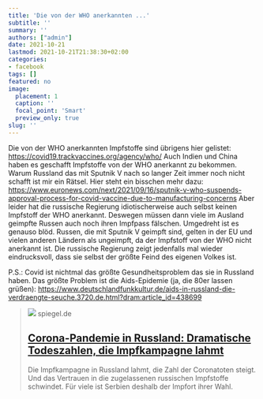 ```yaml
---
title: 'Die von der WHO anerkannten ...'
subtitle: ''
summary: ''
authors: ["admin"]
date: 2021-10-21
lastmod: 2021-10-21T21:38:30+02:00
categories:
- facebook
tags: []
featured: no
image:
  placement: 1
  caption: ''
  focal_point: 'Smart'
  preview_only: true
slug: ''
---
```

Die von der WHO anerkannten Impfstoffe sind übrigens hier gelistet:
https://covid19.trackvaccines.org/agency/who/
Auch Indien und China haben es geschafft Impfstoffe von der WHO anerkannt zu bekommen. Warum Russland das mit Sputnik V  nach so langer Zeit immer noch nicht schafft ist mir ein Rätsel. Hier steht ein bisschen mehr dazu: https://www.euronews.com/next/2021/09/16/sputnik-v-who-suspends-approval-process-for-covid-vaccine-due-to-manufacturing-concerns
Aber leider hat die russische Regierung idiotischerweise auch selbst keinen Impfstoff der WHO anerkannt. Deswegen müssen dann viele im Ausland geimpfte Russen auch noch ihren Impfpass fälschen. Umgedreht ist es genauso blöd. Russen, die mit Sputnik V geimpft sind, gelten in der EU und vielen anderen Ländern als ungeimpft, da der Impfstoff von der WHO nicht anerkannt ist. Die russische Regierung zeigt jedenfalls mal wieder eindrucksvoll, dass sie selbst der größte Feind des eigenen Volkes ist. 

P.S.: Covid ist nichtmal das größte Gesundheitsproblem das sie in Russland haben. Das größte Problem ist die Aids-Epidemie (ja, die 80er lassen grüßen): https://www.deutschlandfunkkultur.de/aids-in-russland-die-verdraengte-seuche.3720.de.html?dram:article_id=438699
> [![](https://cdn.prod.www.spiegel.de/images/3b658815-edbd-4e71-97f9-9b520af3505f_w1200_r1.778_fpx47_fpy50.jpg)](https://www.spiegel.de/gesundheit/corona-in-russland-dramatische-todeszahlen-die-impfkampagne-lahmt-a-470049f3-7157-4a5b-b8c9-b58e3c32ca7f)
> spiegel.de
> ## [Corona-Pandemie in Russland: Dramatische Todeszahlen, die Impfkampagne lahmt](https://www.spiegel.de/gesundheit/corona-in-russland-dramatische-todeszahlen-die-impfkampagne-lahmt-a-470049f3-7157-4a5b-b8c9-b58e3c32ca7f)
>
>Die Impfkampagne in Russland lahmt, die Zahl der Coronatoten steigt. Und das Vertrauen in die zugelassenen russischen Impfstoffe schwindet. Für viele ist Serbien deshalb der Impfort ihrer Wahl.

